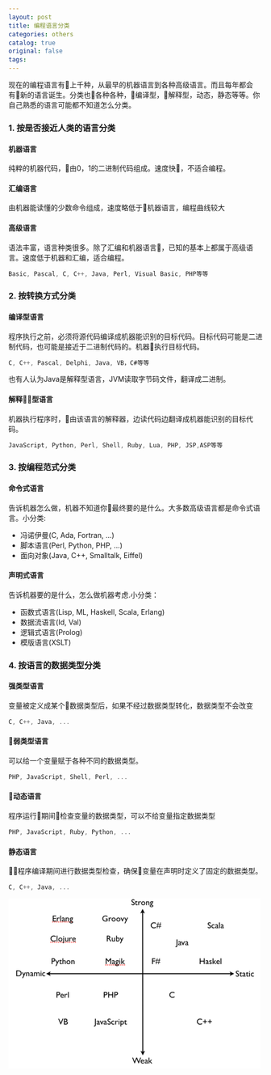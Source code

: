 ```yaml
---
layout: post
title: 编程语言分类
categories: others
catalog: true
original: false
tags: 
---
```


现在的编程语言有上千种，从最早的机器语言到各种高级语言。而且每年都会有新的语言诞生。分类也各种各种，编译型，解释型，动态，静态等等。你自己熟悉的语言可能都不知道怎么分类。

### 1. 按是否接近人类的语言分类

#### 机器语言

纯粹的机器代码，由0，1的二进制代码组成。速度快，不适合编程。

#### 汇编语言

由机器能读懂的少数命令组成，速度略低于机器语言，编程曲线较大

#### 高级语言

语法丰富，语言种类很多。除了汇编和机器语言，已知的基本上都属于高级语言。速度低于机器和汇编，适合编程。

```js
Basic, Pascal, C, C++, Java, Perl, Visual Basic, PHP等等
```

### 2. 按转换方式分类

#### 编译型语言

程序执行之前，必须将源代码编译成机器能识别的目标代码。目标代码可能是二进制代码，也可能是接近于二进制代码的。机器执行目标代码。

```js
C, C++, Pascal, Delphi, Java, VB，C#等等
```

也有人认为Java是解释型语言，JVM读取字节码文件，翻译成二进制。

#### 解释型语言

机器执行程序时，由该语言的解释器，边读代码边翻译成机器能识别的目标代码。

```js
JavaScript, Python, Perl, Shell, Ruby, Lua, PHP, JSP,ASP等等
```

### 3. 按编程范式分类

#### 命令式语言

告诉机器怎么做，机器不知道你最终要的是什么。大多数高级语言都是命令式语言。小分类:

* 冯诺伊曼(C, Ada, Fortran, ...)
* 脚本语言(Perl, Python, PHP, ...)
* 面向对象(Java, C++, Smalltalk, Eiffel)

#### 声明式语言

告诉机器要的是什么，怎么做机器考虑.小分类：

* 函数式语言(Lisp, ML, Haskell, Scala, Erlang)
* 数据流语言(Id, Val)
* 逻辑式语言(Prolog)
* 模版语言(XSLT)


### 4. 按语言的数据类型分类

#### 强类型语言

变量被定义成某个数据类型后，如果不经过数据类型转化，数据类型不会改变

```js
C, C++, Java, ...
```

#### 弱类型语言

可以给一个变量赋于各种不同的数据类型。

```js
PHP, JavaScript, Shell, Perl, ...
```

#### 动态语言

程序运行期间检查变量的数据类型，可以不给变量指定数据类型

```js
PHP, JavaScript, Ruby, Python, ...
```

#### 静态语言

程序编译期间进行数据类型检查，确保变量在声明时定义了固定的数据类型。

```js
C, C++, Java, ...
```

![总结](/static/images/other/program.png)